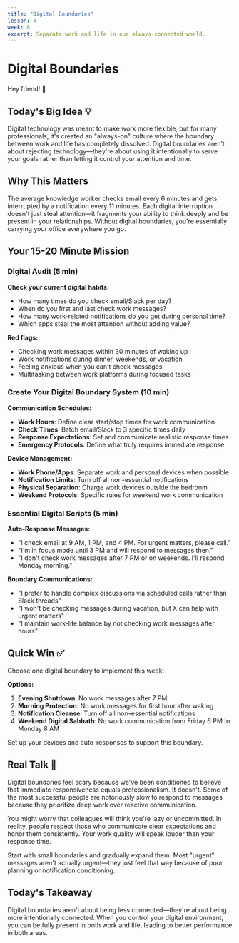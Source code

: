 ```yaml
---
title: "Digital Boundaries"
lesson: 4
week: 8
excerpt: Separate work and life in our always-connected world.
---
```


# Digital Boundaries

Hey friend! 👋

## Today's Big Idea 💡

Digital technology was meant to make work more flexible, but for many professionals, it's created an "always-on" culture where the boundary between work and life has completely dissolved. Digital boundaries aren't about rejecting technology—they're about using it intentionally to serve your goals rather than letting it control your attention and time.

## Why This Matters

The average knowledge worker checks email every 6 minutes and gets interrupted by a notification every 11 minutes. Each digital interruption doesn't just steal attention—it fragments your ability to think deeply and be present in your relationships. Without digital boundaries, you're essentially carrying your office everywhere you go.

## Your 15-20 Minute Mission

### Digital Audit (5 min)

**Check your current digital habits:**

- How many times do you check email/Slack per day?
- When do you first and last check work messages?
- How many work-related notifications do you get during personal time?
- Which apps steal the most attention without adding value?

**Red flags:**

- Checking work messages within 30 minutes of waking up
- Work notifications during dinner, weekends, or vacation
- Feeling anxious when you can't check messages
- Multitasking between work platforms during focused tasks

### Create Your Digital Boundary System (10 min)

**Communication Schedules:**

- **Work Hours**: Define clear start/stop times for work communication
- **Check Times**: Batch email/Slack to 3 specific times daily
- **Response Expectations**: Set and communicate realistic response times
- **Emergency Protocols**: Define what truly requires immediate response

**Device Management:**

- **Work Phone/Apps**: Separate work and personal devices when possible
- **Notification Limits**: Turn off all non-essential notifications
- **Physical Separation**: Charge work devices outside the bedroom
- **Weekend Protocols**: Specific rules for weekend work communication

### Essential Digital Scripts (5 min)

**Auto-Response Messages:**

- "I check email at 9 AM, 1 PM, and 4 PM. For urgent matters, please call."
- "I'm in focus mode until 3 PM and will respond to messages then."
- "I don't check work messages after 7 PM or on weekends. I'll respond Monday morning."

**Boundary Communications:**

- "I prefer to handle complex discussions via scheduled calls rather than Slack threads"
- "I won't be checking messages during vacation, but X can help with urgent matters"
- "I maintain work-life balance by not checking work messages after hours"

## Quick Win ✅

Choose one digital boundary to implement this week:

**Options:**

1. **Evening Shutdown**: No work messages after 7 PM
2. **Morning Protection**: No work messages for first hour after waking
3. **Notification Cleanse**: Turn off all non-essential notifications
4. **Weekend Digital Sabbath**: No work communication from Friday 6 PM to Monday 8 AM

Set up your devices and auto-responses to support this boundary.

## Real Talk 💬

Digital boundaries feel scary because we've been conditioned to believe that immediate responsiveness equals professionalism. It doesn't. Some of the most successful people are notoriously slow to respond to messages because they prioritize deep work over reactive communication.

You might worry that colleagues will think you're lazy or uncommitted. In reality, people respect those who communicate clear expectations and honor them consistently. Your work quality will speak louder than your response time.

Start with small boundaries and gradually expand them. Most "urgent" messages aren't actually urgent—they just feel that way because of poor planning or notification conditioning.

## Today's Takeaway

Digital boundaries aren't about being less connected—they're about being more intentionally connected. When you control your digital environment, you can be fully present in both work and life, leading to better performance in both areas.
